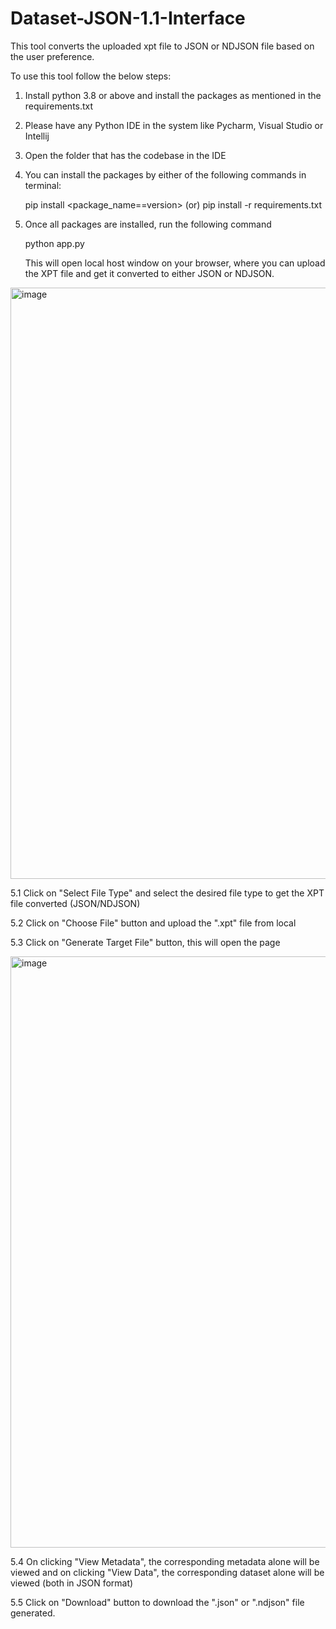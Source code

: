 # Dataset-JSON-1.1-Interface

This tool converts the uploaded xpt file to JSON or NDJSON file based on the user preference.

To use this tool follow the below steps:
1. Install python 3.8 or above and install the packages as mentioned in the requirements.txt
2. Please have any Python IDE in the system like Pycharm, Visual Studio or Intellij
3. Open the folder that has the codebase in the IDE
4. You can install the packages by either of the following commands in terminal:

   pip install <package_name==version>
   (or) pip install -r requirements.txt
   
5. Once all packages are installed, run the following command

   python app.py
   
   This will open local host window on your browser, where you can upload the XPT file and get it converted to either JSON or NDJSON.
   
<img width="946" alt="image" src="https://github.com/user-attachments/assets/59667c15-942e-4bcc-bc9a-d9a0609e13f9">

   5.1 Click on "Select File Type" and select the desired file type to get the XPT file converted (JSON/NDJSON)
   
   5.2 Click on "Choose File" button and upload the ".xpt" file from local
   
   5.3 Click on "Generate Target File" button, this will open the page

<img width="946" alt="image" src="https://github.com/user-attachments/assets/723ad699-a54f-429a-ae02-a8a3543dc989">

   5.4 On clicking "View Metadata", the corresponding metadata alone will be viewed and on clicking "View Data", the corresponding dataset alone will be viewed (both in JSON format)
   
   5.5 Click on "Download" button to download the ".json" or ".ndjson" file generated.


